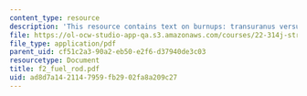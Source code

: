 ```yaml
---
content_type: resource
description: 'This resource contains text on burnups: transuranus versus frey.'
file: https://ol-ocw-studio-app-qa.s3.amazonaws.com/courses/22-314j-structural-mechanics-in-nuclear-power-technology-fall-2006/ad8d7a1421147959fb2902fa8a209c27_f2_fuel_rod.pdf
file_type: application/pdf
parent_uid: cf51c2a3-90a2-eb50-e2f6-d37940de3c03
resourcetype: Document
title: f2_fuel_rod.pdf
uid: ad8d7a14-2114-7959-fb29-02fa8a209c27
---
```

